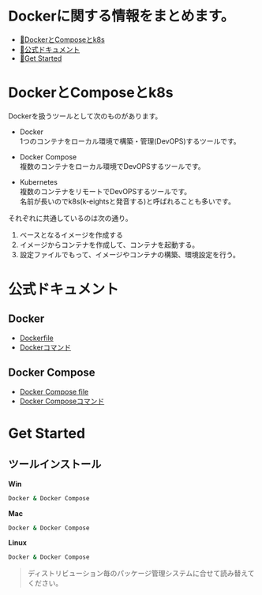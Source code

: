 Dockerに関する情報をまとめます。
===

<!-- toc -->
* [🔨DockerとComposeとk8s](#-DockerとComposeとk8s)
* [📘公式ドキュメント](#-公式ドキュメント)
* [👣Get Started](#-get-started)
<!-- tocstop -->

# DockerとComposeとk8s
Dockerを扱うツールとして次のものがあります。
* Docker  
    1つのコンテナをローカル環境で構築・管理(DevOPS)するツールです。  

* Docker Compose  
    複数のコンテナをローカル環境でDevOPSするツールです。  

* Kubernetes  
    複数のコンテナをリモートでDevOPSするツールです。  
    名前が長いのでk8s(k-eightsと発音する)と呼ばれることも多いです。  


それぞれに共通しているのは次の通り。  
1. ベースとなるイメージを作成する  
2. イメージからコンテナを作成して、コンテナを起動する。  
3. 設定ファイルでもって、イメージやコンテナの構築、環境設定を行う。  


# 公式ドキュメント

## Docker
* [Dockerfile](https://docs.docker.com/engine/reference/builder/)
* [Dockerコマンド](https://docs.docker.com/engine/reference/commandline/build/)

## Docker Compose
* [Docker Compose file](https://docs.docker.com/compose/compose-file/)
* [Docker Composeコマンド](https://docs.docker.com/compose/reference/overview/)


# Get Started

## ツールインストール

**Win**
```sh
Docker & Docker Compose

```

**Mac**
```sh
Docker & Docker Compose

```

**Linux**
```sh
Docker & Docker Compose

```
> ディストリビューション毎のパッケージ管理システムに合せて読み替えてください。

